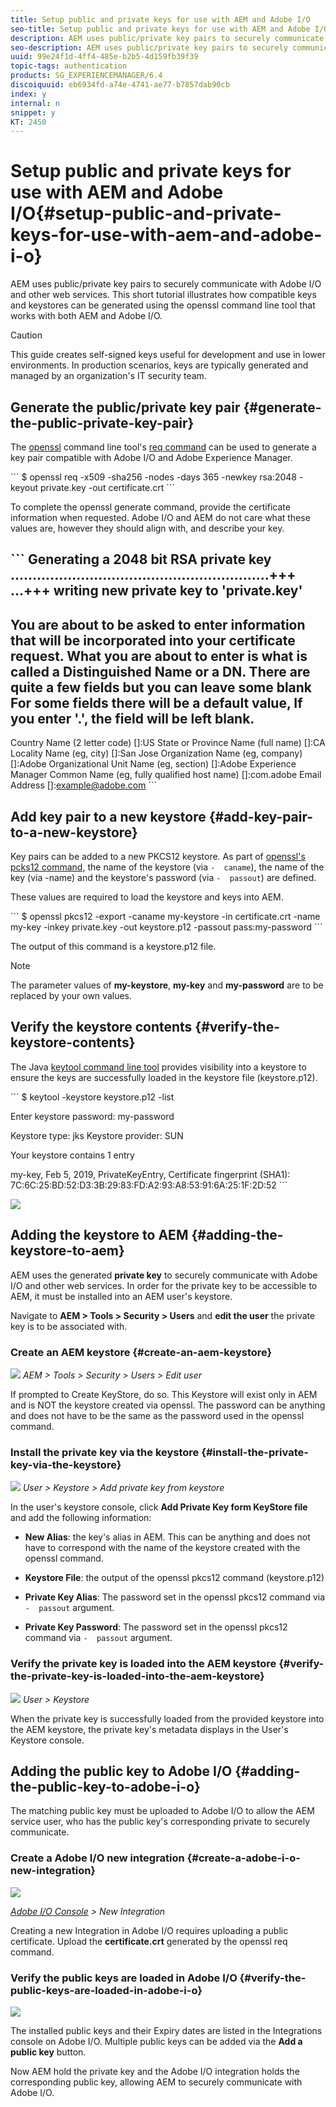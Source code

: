 ```yaml
---
title: Setup public and private keys for use with AEM and Adobe I/O
seo-title: Setup public and private keys for use with AEM and Adobe I/O
description: AEM uses public/private key pairs to securely communicate with Adobe I/O and other web services. This short tutorial illustrates how compatible keys and keystores can be generated using the openssl command line tool that works with both AEM and Adobe I/O. 
seo-description: AEM uses public/private key pairs to securely communicate with Adobe I/O and other web services. This short tutorial illustrates how compatible keys and keystores can be generated using the openssl command line tool that works with both AEM and Adobe I/O. 
uuid: 99e24f1d-4ff4-485e-b2b5-4d159fb39f39
topic-tags: authentication
products: SG_EXPERIENCEMANAGER/6.4
discoiquuid: eb6934fd-a74e-4741-ae77-b7857dab90cb
index: y
internal: n
snippet: y
KT: 2450
---
```


# Setup public and private keys for use with AEM and Adobe I/O{#setup-public-and-private-keys-for-use-with-aem-and-adobe-i-o}

AEM uses public/private key pairs to securely communicate with Adobe I/O and other web services. This short tutorial illustrates how compatible keys and keystores can be generated using the openssl command line tool that works with both AEM and Adobe I/O.

>[!CAUTION]
>
>This guide creates self-signed keys useful for development and  use  in lower environments. In production scenarios, keys are typically generated and managed by an organization's IT security team.

## Generate the public/private key pair {#generate-the-public-private-key-pair}

The [openssl](https://www.openssl.org/docs/man1.0.2/man1/openssl.html) command line tool's [req command](https://www.openssl.org/docs/man1.0.2/man1/req.html) can be used to generate a key pair compatible with Adobe I/O and Adobe Experience Manager.

\```
$ openssl req -x509 -sha256 -nodes -days 365 -newkey rsa:2048 -keyout private.key -out certificate.crt
\```

To complete the openssl generate command, provide the certificate information when requested. Adobe I/O and AEM do not care what these values are, however they should align with, and describe your key.

\```
Generating a 2048 bit RSA private key
...........................................................+++
...+++
writing new private key to 'private.key'
-----
You are about to be asked to enter information that will be incorporated
into your certificate request.
What you are about to enter is what is called a Distinguished Name or a DN.
There are quite a few fields but you can leave some blank
For some fields there will be a default value,
If you enter '.', the field will be left blank.
-----
Country Name (2 letter code) []:US
State or Province Name (full name) []:CA
Locality Name (eg, city) []:San Jose
Organization Name (eg, company) []:Adobe
Organizational Unit Name (eg, section) []:Adobe Experience Manager
Common Name (eg, fully qualified host name) []:com.adobe
Email Address []:example@adobe.com
\```

## Add key pair to a new keystore {#add-key-pair-to-a-new-keystore}

Key pairs can be added to a new PKCS12 keystore. As part of [openssl's pcks12 command,](https://www.openssl.org/docs/man1.0.2/man1/pkcs12.html) the name of the keystore (via `-  caname`), the name of the key (via -name) and the keystore's password (via `-  passout`) are defined.

These values are required to load the keystore and keys into AEM.

\```
$ openssl pkcs12 -export -caname my-keystore -in certificate.crt -name my-key -inkey private.key -out keystore.p12 -passout pass:my-password
\```

The output of this command is a keystore.p12 file.

>[!NOTE]
>
>The parameter values of **my-keystore**, **my-key** and **my-password** are to be replaced by your own values.

## Verify the keystore contents {#verify-the-keystore-contents}

The Java [keytool command line tool](https://docs.oracle.com/middleware/1213/wls/SECMG/keytool-summary-appx.htm#SECMG818) provides visibility into a keystore to ensure the keys are successfully loaded in the keystore file (keystore.p12).

\```
$ keytool -keystore keystore.p12 -list

Enter keystore password: my-password

Keystore type: jks
Keystore provider: SUN

Your keystore contains 1 entry

my-key, Feb 5, 2019, PrivateKeyEntry,
Certificate fingerprint (SHA1): 7C:6C:25:BD:52:D3:3B:29:83:FD:A2:93:A8:53:91:6A:25:1F:2D:52
\```

![](assets/adobe-io-2.png) 

## Adding the keystore to AEM {#adding-the-keystore-to-aem}

AEM uses the generated **private key** to securely communicate with Adobe I/O and other web services. In order for the private key to be accessible to AEM, it must be installed into an AEM user's keystore.

Navigate to **AEM &gt; Tools &gt; Security &gt; Users** and **edit the user** the private key is to be associated with.

### Create an AEM keystore {#create-an-aem-keystore}

![](assets/aem-1.png)
*AEM > Tools > Security > Users > Edit user*

If prompted to Create KeyStore, do so. This Keystore will exist only in AEM and is NOT the keystore created via openssl. The password can be anything and does not have to be the same as the password used in the openssl command.

### Install the private key via the keystore {#install-the-private-key-via-the-keystore}

![](assets/aem-2.png)
*User > Keystore > Add private key from keystore*

In the user's keystore console, click **Add Private Key form KeyStore file** and add the following information:

* **New Alias**: the key's alias in AEM. This can be anything and does not have to correspond with the name of the keystore created with the openssl command.
* **Keystore File**: the output of the openssl pkcs12 command (keystore.p12)
* **Private Key Alias**: The password set in the openssl pkcs12 command via `-  passout` argument. 

* **Private Key Password**: The password set in the openssl pkcs12 command via `-  passout` argument.

### Verify the private key is loaded into the AEM keystore {#verify-the-private-key-is-loaded-into-the-aem-keystore}

![](assets/aem-3.png)
*User > Keystore*

When the private key is successfully loaded from the provided keystore into the AEM keystore, the private key's metadata displays in the User's Keystore console.

## Adding the public key to Adobe I/O {#adding-the-public-key-to-adobe-i-o}

The matching public key must be uploaded to Adobe I/O to allow the AEM service user, who has the public key's corresponding private to securely communicate.

### Create a Adobe I/O new integration {#create-a-adobe-i-o-new-integration}

![](assets/adobe-io-1.png)

*[Adobe I/O Console](https://console.adobe.io/) > New Integration*

Creating a new Integration in Adobe I/O requires uploading a public certificate. Upload the **certificate.crt** generated by the openssl req command.

### Verify the public keys are loaded in Adobe I/O {#verify-the-public-keys-are-loaded-in-adobe-i-o}

![](assets/adobe-io-2-1.png)

The installed public keys and their Expiry dates are listed in the Integrations console on Adobe I/O. Multiple public keys can be added via the **Add a public key** button.

Now AEM hold the private key and the Adobe I/O integration holds the corresponding public key, allowing AEM to securely communicate with Adobe I/O.
